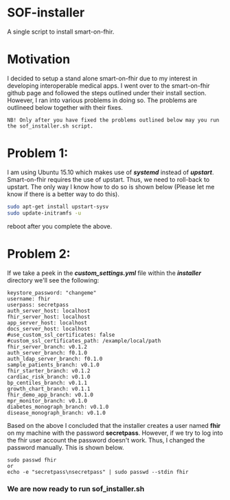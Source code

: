 # SOF-installer
A single script to install smart-on-fhir.

# Motivation
I decided to setup a stand alone smart-on-fhir due to my interest in developing interoperable medical apps. I went over to the smart-on-fhir github page and followed the steps outlined under their install section. However, I ran into various problems in doing so. The problems are outlineed below together with their fixes.

```
NB! Only after you have fixed the problems outlined below may you run the sof_installer.sh script.
```

# Problem 1:
I am using Ubuntu 15.10 which makes use of **_systemd_** instead of **_upstart_**. Smart-on-fhir requires the use of upstart. Thus, we need to roll-back to upstart. The only way I know how to do so is shown below (Please let me know if there is a better way to do this).
```bash
sudo apt-get install upstart-sysv
sudo update-initramfs -u
```
reboot after you complete the above.

# Problem 2:
If we take a peek in the **_custom_settings.yml_** file within the **_installer_** directory we'll see the following:
```
keystore_password: "changeme"
username: fhir
userpass: secretpass
auth_server_host: localhost
fhir_server_host: localhost
app_server_host: localhost
docs_server_host: localhost
#use_custom_ssl_certificates: false
#custom_ssl_certificates_path: /example/local/path
fhir_server_branch: v0.1.2
auth_server_branch: f0.1.0
auth_ldap_server_branch: f0.1.0
sample_patients_branch: v0.1.0
fhir_starter_branch: v0.1.2
cardiac_risk_branch: v0.1.0
bp_centiles_branch: v0.1.1
growth_chart_branch: v0.1.1
fhir_demo_app_branch: v0.1.0
mpr_monitor_branch: v0.1.0
diabetes_monograph_branch: v0.1.0
disease_monograph_branch: v0.1.0
```
Based on the above I concluded that the installer creates a user named __fhir__ on my machine with the password __secretpass__. However, if we try to log into the fhir user account the password doesn't work. Thus, I changed the password manually. This is shown below.

```
sudo passwd fhir
or
echo -e "secretpass\nsecretpass" | sudo passwd --stdin fhir
```

### We are now ready to run sof_installer.sh
